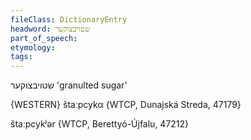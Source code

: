 ```yaml
---
fileClass: DictionaryEntry
headword: שטויבצוקער
part_of_speech: 
etymology: 
tags: 
---
```

שטויבצוקער
'granulted sugar'

{WESTERN}
štaːpcykα {WTCP, Dunajská Streda, 47179}

štaːpcykʲər {WTCP, Berettyó-Újfalu, 47212}